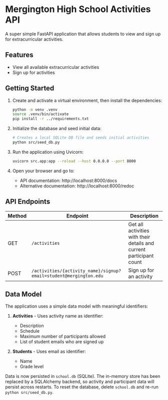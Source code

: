 # Mergington High School Activities API

A super simple FastAPI application that allows students to view and sign up for extracurricular activities.

## Features

- View all available extracurricular activities
- Sign up for activities

## Getting Started

1. Create and activate a virtual environment, then install the dependencies:

   ```bash
   python -m venv .venv
   source .venv/bin/activate
   pip install -r ../requirements.txt
   ```

2. Initialize the database and seed initial data:

   ```bash
   # Creates a local SQLite DB file and seeds initial activities
   python src/seed_db.py
   ```

3. Run the application using Uvicorn:

   ```bash
   uvicorn src.app:app --reload --host 0.0.0.0 --port 8000
   ```
3. Open your browser and go to:
   - API documentation: http://localhost:8000/docs
   - Alternative documentation: http://localhost:8000/redoc

## API Endpoints

| Method | Endpoint                                                          | Description                                                         |
| ------ | ----------------------------------------------------------------- | ------------------------------------------------------------------- |
| GET    | `/activities`                                                     | Get all activities with their details and current participant count |
| POST   | `/activities/{activity_name}/signup?email=student@mergington.edu` | Sign up for an activity                                             |

## Data Model

The application uses a simple data model with meaningful identifiers:

1. **Activities** - Uses activity name as identifier:

   - Description
   - Schedule
   - Maximum number of participants allowed
   - List of student emails who are signed up

2. **Students** - Uses email as identifier:
   - Name
   - Grade level

Data is now persisted in `school.db` (SQLite). The in-memory store has been replaced by a SQLAlchemy backend, so activity and participant data will persist across restarts. To reset the database, delete `school.db` and re-run `python src/seed_db.py`.
